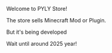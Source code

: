 Welcome to PYLY Store!

The store sells Minecraft Mod or Plugin.

But it's being developed

Wait until around 2025 year!
